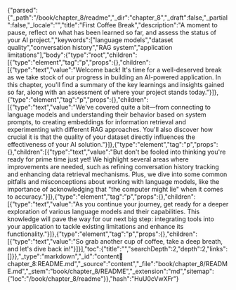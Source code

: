 {"parsed":{"_path":"/book/chapter_8/readme","_dir":"chapter_8","_draft":false,"_partial":false,"_locale":"","title":"First Coffee Break","description":"A moment to pause, reflect on what has been learned so far, and assess the status of your AI project.","keywords":["language models","dataset quality","conversation history","RAG system","application limitations"],"body":{"type":"root","children":[{"type":"element","tag":"p","props":{},"children":[{"type":"text","value":"Welcome back! It's time for a well-deserved break as we take stock of our progress in building an AI-powered application. In this chapter, you'll find a summary of the key learnings and insights gained so far, along with an assessment of where your project stands today."}]},{"type":"element","tag":"p","props":{},"children":[{"type":"text","value":"We've covered quite a bit—from connecting to language models and understanding their behavior based on system prompts, to creating embeddings for information retrieval and experimenting with different RAG approaches. You'll also discover how crucial it is that the quality of your dataset directly influences the effectiveness of your AI solution."}]},{"type":"element","tag":"p","props":{},"children":[{"type":"text","value":"But don't be fooled into thinking you're ready for prime time just yet! We highlight several areas where improvements are needed, such as refining conversation history tracking and enhancing data retrieval mechanisms. Plus, we dive into some common pitfalls and misconceptions about working with language models, like the importance of acknowledging that \"the computer might lie\" when it comes to accuracy."}]},{"type":"element","tag":"p","props":{},"children":[{"type":"text","value":"As you continue your journey, get ready for a deeper exploration of various language models and their capabilities. This knowledge will pave the way for our next big step: integrating tools into your application to tackle existing limitations and enhance its functionality."}]},{"type":"element","tag":"p","props":{},"children":[{"type":"text","value":"So grab another cup of coffee, take a deep breath, and let's dive back in!"}]}],"toc":{"title":"","searchDepth":2,"depth":2,"links":[]}},"_type":"markdown","_id":"content:book:chapter_8:README.md","_source":"content","_file":"book/chapter_8/README.md","_stem":"book/chapter_8/README","_extension":"md","sitemap":{"loc":"/book/chapter_8/readme"}},"hash":"HuU0cVwXFr"}
